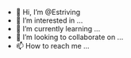 - 👋 Hi, I’m @Estriving
- 👀 I’m interested in ...
- 🌱 I’m currently learning ...
- 💞️ I’m looking to collaborate on ...
- 📫 How to reach me ...

<!---
Estriving/Estriving is a ✨ special ✨ repository because its `README.md` (this file) appears on your GitHub profile.
You can click the Preview link to take a look at your changes.
--->
